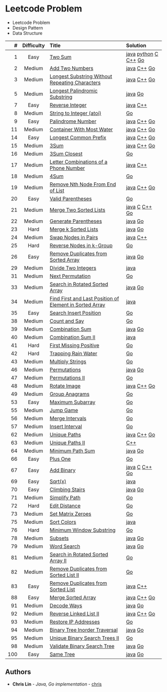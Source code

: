 # Leetcode Problem

* Leetcode Problem
* Design Pattern
* Data Structure

|    # | Difficulty | Title                                                                                                                                             | Solution                                                                                                                                                                                                                                                                                                                                                                                                                                                                    |
| ---: | :--------: | :------------------------------------------------------------------------------------------------------------------------------------------------ | :-------------------------------------------------------------------------------------------------------------------------------------------------------------------------------------------------------------------------------------------------------------------------------------------------------------------------------------------------------------------------------------------------------------------------------------------------------------------------- |
|    1 |    Easy    | [Two Sum](https://leetcode.com/problems/two-sum/)                                                                                                 | [java](https://github.com/dodoggyy/leetcode-practice/blob/master/src/com/easy/TwoSum_1.java)      [python](https://github.com/dodoggyy/leetcode-practice/blob/master/Py_src/)        [C](https://github.com/dodoggyy/leetcode-practice/blob/master/C_src/)      [C++](https://github.com/dodoggyy/leetcode-practice/blob/master/Cpp_src/easy/two_sum_1.cc)      [Go](https://github.com/dodoggyy/leetcode-practice/blob/master/Golang_src/easy/twoSum_1.go)                 |
|    2 |   Medium   | [Add Two Numbers](https://leetcode.com/problems/add-two-numbers/)                                                                                 | [java](https://github.com/dodoggyy/leetcode-practice/blob/master/src/com/medium/AddTwoNumbers_2.java)      [C++](https://github.com/dodoggyy/leetcode-practice/blob/master/Cpp_src/medium/add_two_numbers_2.cc)      [Go](https://github.com/dodoggyy/leetcode-practice/blob/master/Golang_src/medium/addTwoNumbers_2.go)                                                                                                                                                   |
|    3 |   Medium   | [Longest Substring Without Repeating Characters](https://leetcode.com/problems/longest-substring-without-repeating-characters/)                   | [java](https://github.com/dodoggyy/leetcode-practice/blob/master/src/com/medium/LongestSubstringWithoutRepeatingCharacters_3.java)      [C++](https://github.com/dodoggyy/leetcode-practice/blob/master/Cpp_src/medium/longest_substring_without_repeating_characters_3.cc)      [Go](https://github.com/dodoggyy/leetcode-practice/blob/master/Golang_src/medium/longestSubstringWithoutRepeatingCharacters_3.go)                                                          |
|    5 |   Medium   | [Longest Palindromic Substring](https://leetcode.com/problems/longest-palindromic-substring/)                                                     | [java](https://github.com/dodoggyy/leetcode-practice/blob/master/src/com/medium/LongestPalindromicSubstring_5.java)      [Go](https://github.com/dodoggyy/leetcode-practice/blob/master/Golang_src/medium/longestPalindromicSubstring_5.go)                                                                                                                                                                                                                                 |
|    7 |    Easy    | [Reverse Integer](https://leetcode.com/problems/reverse-integer/)                                                                                 | [java](https://github.com/dodoggyy/AlgorithmPractice/blob/master/src/com/practice/ReverseInteger.java)      [C++](https://github.com/dodoggyy/leetcode-practice/blob/master/Cpp_src/easy/reverse_integer_7.cc)                                                                                                                                                                                                                                                              |
|    8 |   Medium   | [String to Integer (atoi)](https://leetcode.com/problems/string-to-integer-atoi/)                                                                 | [Go](https://github.com/dodoggyy/leetcode-practice/blob/master/Golang_src/medium/stringToInteger_8.go)                                                                                                                                                                                                                                                                                                                                                                      |
|    9 |    Easy    | [Palindrome Number](https://leetcode.com/problems/palindrome-number/)                                                                             | [java](https://github.com/dodoggyy/leetcode-practice/blob/master/src/com/easy/PalindromeNumber_9.java)      [C++](https://github.com/dodoggyy/leetcode-practice/blob/master/Cpp_src/easy/palindrome_number_9.cc)      [Go](https://github.com/dodoggyy/leetcode-practice/blob/master/Golang_src/easy/palindromeNumber_9.go)                                                                                                                                                 |
|   11 |   Medium   | [Container With Most Water](https://leetcode.com/problems/container-with-most-water/)                                                             | [java](https://github.com/dodoggyy/leetcode-practice/blob/master/src/com/medium/ContainerWithMostWater_11.java)      [C++](https://github.com/dodoggyy/leetcode-practice/blob/master/Cpp_src/medium/container_with_most_water_11.cc)      [Go](https://github.com/dodoggyy/leetcode-practice/blob/master/Golang_src/medium/containerWithMostWater_11.go)                                                                                                                    |
|   14 |    Easy    | [Longest Common Prefix](https://leetcode.com/problems/two-sum/)                                                                                   | [java](https://github.com/dodoggyy/leetcode-practice/blob/master/src/com/easy/LongestCommonPrefix_14.java)      [C++](https://github.com/dodoggyy/leetcode-practice/blob/master/Cpp_src/easy/longest_common_prefix_14.cc)      [Go](https://github.com/dodoggyy/leetcode-practice/blob/master/Golang_src/easy/longestCommonPrefix_14.go)                                                                                                                                                                                                                                                   |  |
|   15 |   Medium   | [3Sum ](https://leetcode.com/problems/3sum/)                                                                                                      | [java](https://github.com/dodoggyy/leetcode-practice/blob/master/src/com/medium/ThreeSum_15.java)      [C++](https://github.com/dodoggyy/leetcode-practice/blob/master/Cpp_src/medium/3_sum.cc)      [Go](https://github.com/dodoggyy/leetcode-practice/blob/master/Golang_src/medium/3Sum_15.go)                                                                                                                                                                           |
|   16 |   Medium   | [3Sum Closest](https://leetcode.com/problems/3sum-closest/)                                                                                       | [Go](https://github.com/dodoggyy/leetcode-practice/blob/master/Golang_src/medium/3SumClosest_16.go)                                                                                                                                                                                                                                                                                                                                                                         |
|   17 |   Medium   | [Letter Combinations of a Phone Number](https://leetcode.com/problems/letter-combinations-of-a-phone-number/)                                     | [java](https://github.com/dodoggyy/leetcode-practice/blob/master/src/com/medium/LetterCombinationsOfAPhoneNumber_17.java)      [C++](https://github.com/dodoggyy/leetcode-practice/blob/master/Cpp_src/medium/letter_combinations_of_a_phone_number_17.cc)                                                                                                                                                                                                                  |
|   18 |   Medium   | [4Sum ](https://leetcode.com/problems/4sum/)                                                                                                      | [Go](https://github.com/dodoggyy/leetcode-practice/blob/master/Golang_src/medium/4Sum_18.go)                                                                                                                                                                                                                                                                                                                                                                                |
|   19 |   Medium   | [Remove Nth Node From End of List](https://leetcode.com/problems/remove-nth-node-from-end-of-list/)                                               | [java](https://github.com/dodoggyy/leetcode-practice/blob/master/src/com/medium/RemoveNthNodeFromEndofList_19.java)      [C++](https://github.com/dodoggyy/leetcode-practice/blob/master/Cpp_src/medium/remove_nth_node_from_end_of_list_19.cc)      [Go](https://github.com/dodoggyy/leetcode-practice/blob/master/Golang_src/medium/removeNthNodeFromEndOfList_19.go)                                                                                                     |
|   20 |    Easy    | [Valid Parentheses](https://leetcode.com/problems/valid-parentheses/)                                                                             | [Go](https://github.com/dodoggyy/leetcode-practice/blob/master/Golang_src/easy/validParentheses_20.go)                                                                                                                                                                                                                                                                                                                                                                      |
|   21 |   Medium   | [Merge Two Sorted Lists](https://leetcode.com/problems/merge-two-sorted-lists/)                                                                   | [java](https://github.com/dodoggyy/leetcode-practice/blob/master/src/com/easy/MergeTwoSortedLists_21.java)      [C](https://github.com/dodoggyy/leetcode-practice/blob/master/C_src/Easy/21_Merge_Two_Sorted_Lists/MergeTwoSortedLists_21.c)      [C++](https://github.com/dodoggyy/leetcode-practice/blob/master/Cpp_src/easy/merge_two_sorted_lists_21.cc)      [Go](https://github.com/dodoggyy/leetcode-practice/blob/master/Golang_src/easy/mergeTwoSortedLists_21.go) |
|   22 |   Medium   | [Generate Parentheses](https://leetcode.com/problems/generate-parentheses/)                                                                       | [java](https://github.com/dodoggyy/leetcode-practice/blob/master/src/com/medium/GenerateParentheses_22.java)      [Go](https://github.com/dodoggyy/leetcode-practice/blob/master/Golang_src/medium/generateParentheses_22.go)                                                                                                                                                                                                                                               |
|   23 |    Hard    | [Merge k Sorted Lists](https://leetcode.com/problems/merge-k-sorted-lists/)                                                                       | [java](https://github.com/dodoggyy/leetcode-practice/blob/master/src/com/hard/MergeKSortedLists_23.java)      [Go](https://github.com/dodoggyy/leetcode-practice/blob/master/Golang_src/hard/mergeKSortedLists_23.go)                                                                                                                                                                                                                                                       |
|   24 |   Medium   | [Swap Nodes in Pairs](https://leetcode.com/problems/swap-nodes-in-pairs/)                                                                         | [java](https://github.com/dodoggyy/leetcode-practice/blob/master/src/com/medium/SwapNodesinPairs_24.java)      [C++](https://github.com/dodoggyy/leetcode-practice/blob/master/Cpp_src/medium/swap_nodes_in_pairs_24.cc)                                                                                                                                                                                                                                                    |
|   25 |   Hard   | [Reverse Nodes in k-Group](https://leetcode.com/problems/reverse-nodes-in-k-group/)                                                                         | [Go](https://github.com/dodoggyy/leetcode-practice/blob/master/Golang_src/hard/reverseNodesInKGroup_25.go)  
|   26 |    Easy    | [Remove Duplicates from Sorted Array](https://leetcode.com/problems/remove-duplicates-from-sorted-array/)                                         | [java](https://github.com/dodoggyy/leetcode-practice/blob/master/src/com/easy/RemoveDuplicatesFromSortedArray_26.java)      [Go](https://github.com/dodoggyy/leetcode-practice/blob/master/Golang_src/easy/removeDuplicatesFromSortedArray_26.go)                                                                                                                                                                                                                           |
|   29 |   Medium   | [Divide Two Integers](https://leetcode.com/problems/divide-two-integers/)                                                                         | [java](https://github.com/dodoggyy/leetcode-practice/blob/master/src/com/medium/DivideTwoIntegers_29.java)                                                                                                                                                                                                                                                                                                                                                                  |
|   31 |   Medium   | [Next Permutation](https://leetcode.com/problems/next-permutation/)                                                   | [Go](https://github.com/dodoggyy/leetcode-practice/blob/master/Golang_src/medium/nextPermutation_31.go)   
|   33 |   Medium   | [Search in Rotated Sorted Array](https://leetcode.com/problems/search-in-rotated-sorted-array/)                                                   | [java](https://github.com/dodoggyy/leetcode-practice/blob/master/src/com/medium/SearchInRotatedSortedArray_33.java)      [Go](https://github.com/dodoggyy/leetcode-practice/blob/master/Golang_src/medium/searchInRotatedSortedArray_33.go)                                                                                                                                                                                                                                 |
|   34 |   Medium   | [Find First and Last Position of Element in Sorted Array](https://leetcode.com/problems/find-first-and-last-position-of-element-in-sorted-array/) | [java](https://github.com/dodoggyy/leetcode-practice/blob/master/src/com/medium/FindFirstAndLastPositionOfElementInSortedArray_34.java)                                                                                                                                                                                                                                                                                                                                     |
|   35 |    Easy    | [Search Insert Position](https://leetcode.com/problems/search-insert-position/)                                                                   | [Go](https://github.com/dodoggyy/leetcode-practice/blob/master/Golang_src/easy/addBsearchInsertPosition_35.go)                                                                                                                                                                                                                                                                                                                                                              |
|   38 |   Medium   | [Count and Say](https://leetcode.com/problems/count-and-say/)                                                                                     | [Go](https://github.com/dodoggyy/leetcode-practice/blob/master/Golang_src/medium/combinationSum_39.go)                                                                                                                                                                                                                                                                                                                                                                      |
|   39 |   Medium   | [Combination Sum](https://leetcode.com/problems/combination-sum/)                                                                                 | [java](https://github.com/dodoggyy/leetcode-practice/blob/master/src/com/medium/CombinationSum_39.java)      [Go](https://github.com/dodoggyy/leetcode-practice/blob/master/Golang_src/medium/combinationSum_39.go)                                                                                                                                                                                                                                                         |  |
|   40 |   Medium   | [Combination Sum II](https://leetcode.com/problems/combination-sum-ii/)                                                                           | [java](https://github.com/dodoggyy/leetcode-practice/blob/master/src/com/medium/CombinationSumII_40.java)                                                                                                                                                                                                                                                                                                                                                                   |
|   41 |    Hard    | [First Missing Positive](https://leetcode.com/problems/first-missing-positive/)                                                                   | [Go](https://github.com/dodoggyy/leetcode-practice/blob/master/Golang_src/hard/firstMissingPositive_41.go)                                                                                                                                                                                                                                                                                                                                                                  |
|   42 |    Hard    | [Trapping Rain Water](https://leetcode.com/problems/trapping-rain-water/)                                                                   | [Go](https://github.com/dodoggyy/leetcode-practice/blob/master/Golang_src/hard/trappingRainWater_42.go)                                                                                             
|   43 |   Medium   | [Multiply Strings](https://leetcode.com/problems/multiply-strings/)                                                                               | [Go](https://github.com/dodoggyy/leetcode-practice/blob/master/Golang_src/medium/multiplyStrings_43.go)                                                                                                                                                                                                                                                                                                                                                                     |
|   46 |   Medium   | [Permutations ](https://leetcode.com/problems/permutations/)                                                                                      | [java](https://github.com/dodoggyy/leetcode-practice/blob/master/src/com/medium/Permutations_46.java)      [Go](https://github.com/dodoggyy/leetcode-practice/blob/master/Golang_src/medium/permutation_46.go)                                                                                                                                                                                                                                                              |
|   47 |   Medium   | [Permutations II](https://leetcode.com/problems/permutations-ii/)                                                                                 | [Go](https://github.com/dodoggyy/leetcode-practice/blob/master/Golang_src/medium/permutationsII_47.go)                                                                                                                                                                                                                                                                                                                                                                      |
|   48 |   Medium   | [Rotate Image](https://leetcode.com/problems/rotate-image//)                                                                                      | [java](https://github.com/dodoggyy/leetcode-practice/blob/master/src/com/medium/RotateImage_48.java)      [C++](https://github.com/dodoggyy/leetcode-practice/blob/master/Cpp_src/medium/rotate_image_48.cc)      [Go](https://github.com/dodoggyy/leetcode-practice/blob/master/Golang_src/medium/rotateImage_48.go)                                                                                                                                                       |
|   49 |   Medium   | [Group Anagrams](https://leetcode.com/problems/group-anagrams/)                                                                                   | [Go](https://github.com/dodoggyy/leetcode-practice/blob/master/Golang_src/medium/groupAnagrams_49.go)                                                                                                                                                                                                                                                                                                                                                                       |
|   53 |    Easy    | [Maximum Subarray](https://leetcode.com/problems/maximum-subarray/)                                                                               | [Go](https://github.com/dodoggyy/leetcode-practice/blob/master/Golang_src/easy/maximumSubarray_53.go)                                                                                                                                                                                                                                                                                                                                                                       |
|   55 |   Medium   | [Jump Game](https://leetcode.com/problems/jump-game/)                                                                                             | [Go](https://github.com/dodoggyy/leetcode-practice/blob/master/Golang_src/medium/mergeIntervals_56.go)                                                                                                                                                                                                                                                                                                                                                                      |
|   56 |   Medium   | [Merge Intervals](https://leetcode.com/problems/merge-intervals/)                                                                                 | [Go](https://github.com/dodoggyy/leetcode-practice/blob/master/Golang_src/medium/mergeIntervals_56.go)                                                                                                                                                                                                                                                                                                                                                                      |
|   57 |   Medium   | [Insert Interval](https://leetcode.com/problems/insert-interval/)                                                                                 | [Go](https://github.com/dodoggyy/leetcode-practice/blob/master/Golang_src/medium/insertInterval_57.go)                                                                                                                                                                                                                                                                                                                                                                      |
|   62 |   Medium   | [Unique Paths](https://leetcode.com/problems/unique-paths/)                                                                                       | [java](https://github.com/dodoggyy/leetcode-practice/blob/master/src/com/medium/UniquePaths_62.java)      [C++](https://github.com/dodoggyy/leetcode-practice/blob/master/Cpp_src/medium/unique_paths_62.cc)      [Go](https://github.com/dodoggyy/leetcode-practice/blob/master/Golang_src/medium/uniquePaths_62.go)                                                                                                                                                       |
|   63 |   Medium   | [Unique Paths II](https://leetcode.com/problems/unique-paths-ii/)                                                                                 | [C++](https://github.com/dodoggyy/leetcode-practice/blob/master/Cpp_src/medium/unique_paths_II_63.cc)                                                                                                                                                                                                                                                                                                                                                                       |
|   64 |   Medium   | [Minimum Path Sum](https://leetcode.com/problems/minimum-path-sum/)                                                                               | [java](https://github.com/dodoggyy/leetcode-practice/blob/master/src/com/medium/MinimumPathSum_64.java)      [Go](https://github.com/dodoggyy/leetcode-practice/blob/master/Golang_src/medium/minimumPathSum_64.go)                                                                                                                                                                                                                                                         |
|   66 |    Easy    | [Plus One](https://leetcode.com/problems/plus-one/)                                                                                               | [Go](https://github.com/dodoggyy/leetcode-practice/blob/master/Golang_src/easy/plusOne_66.go)                                                                                                                                                                                                                                                                                                                                                                               |
|   67 |    Easy    | [Add Binary](https://leetcode.com/problems/add-binary/)                                                                                           | [java](https://github.com/dodoggyy/leetcode-practice/blob/master/src/com/easy/AddBinary_67.java)      [C](https://github.com/dodoggyy/leetcode-practice/blob/master/C_src/Easy/67_Add_Binary/AddBinary_67.c)      [C++](https://github.com/dodoggyy/leetcode-practice/blob/master/Cpp_src/easy/add_binary_67.cc)      [Go](https://github.com/dodoggyy/leetcode-practice/blob/master/Golang_src/easy/addBinary_67.go)                                                       |
|   69 |    Easy    | [Sqrt(x)](https://leetcode.com/problems/sqrtx/)                                                                                                   | [java](https://github.com/dodoggyy/leetcode-practice/blob/master/src/com/easy/Sqrtx_69.java)                                                                                                                                                                                                                                                                                                                                                                                |
|   70 |    Easy    | [Climbing Stairs](https://leetcode.com/problems/climbing-stairs/)                                                                                 | [java](https://github.com/dodoggyy/leetcode-practice/blob/master/src/com/easy/ClimbingStairs_70.java)      [Go](https://github.com/dodoggyy/leetcode-practice/blob/master/Golang_src/easy/climbingStairs_70.go)     
|   71 |   Medium   | [Simplify Path](https://leetcode.com/problems/simplify-path/)                                                                            | [Go](https://github.com/dodoggyy/leetcode-practice/blob/master/Golang_src/medium/simplifyPath_71.go)                                                                                                                                                                                                                                                           |
|   72 |   Hard   | [Edit Distance](https://leetcode.com/problems/edit-distance/)                                                                             | [Go](https://github.com/dodoggyy/leetcode-practice/blob/master/Golang_src/hard/editDistance_72.go)     
|   73 |   Medium   | [Set Matrix Zeroes](https://leetcode.com/problems/set-matrix-zeroes/)                                                                             | [Go](https://github.com/dodoggyy/leetcode-practice/blob/master/Golang_src/medium/setMatrixZeroes_73.go)                                                                                                                                                                                                                                                                                                                                                                   |
|   75 |   Medium   | [Sort Colors](https://leetcode.com/problems/sort-colors/)                                                                                         | [java](https://github.com/dodoggyy/leetcode-practice/blob/master/src/com/medium/SortColors_75.java)         |
|   76 |   Hard   | [Minimum Window Substring](https://leetcode.com/problems/minimum-window-substring/)                                                                                         | [Go](https://github.com/dodoggyy/leetcode-practice/blob/master/Golang_src/hard/minimumWindowSubstring_76.go)                                                                                                                                                                                                                                                                                                                                                                      |
|   78 |   Medium   | [Subsets ](https://leetcode.com/problems/subsets/)                                                                                                | [java](https://github.com/dodoggyy/leetcode-practice/blob/master/src/com/medium/Subsets_78.java)      [Go](https://github.com/dodoggyy/leetcode-practice/blob/master/Golang_src/medium/subsets_78.go)                                                                                                                                                                                                                                                                       |
|   79 |   Medium   | [Word Search](https://leetcode.com/problems/word-search/)                                                                                         | [java](https://github.com/dodoggyy/leetcode-practice/blob/master/src/com/medium/WordSearch_79.java)      [Go](https://github.com/dodoggyy/leetcode-practice/blob/master/Golang_src/medium/wordSearch_79.go)                                                                                                                                                                                                                                                                 |
|   81 |   Medium   | [Search in Rotated Sorted Array II](https://leetcode.com/problems/search-in-rotated-sorted-array-ii/)                                             | [Go](https://github.com/dodoggyy/leetcode-practice/blob/master/Golang_src/medium/searchInRotatedSortedArrayII_81.go)       
|   82 |   Medium   | [Remove Duplicates from Sorted List II](https://leetcode.com/problems/remove-duplicates-from-sorted-list-ii/)                                             | [Go](https://github.com/dodoggyy/leetcode-practice/blob/master/Golang_src/medium/removeDuplicatesFromSortedListII_82.go)                                                                                                                                                                                                                                                                                                                                                     |
|   83 |    Easy    | [Remove Duplicates from Sorted List](https://leetcode.com/problems/remove-duplicates-from-sorted-list/)                                           | [java](https://github.com/dodoggyy/leetcode-practice/blob/master/src/com/easy/RemoveDuplicatesfromSortedList_83.java)      [C++](https://github.com/dodoggyy/leetcode-practice/blob/master/Cpp_src/easy/remove_duplicates_from_sorted_list_83.cc)                                                                                                                                                                                                                           |
|   88 |    Easy    | [Merge Sorted Array](https://leetcode.com/problems/merge-sorted-array/)                                                                           | [java](https://github.com/dodoggyy/leetcode-practice/blob/master/src/com/easy/MergeSortedArray_88.java)      [C++](https://github.com/dodoggyy/leetcode-practice/blob/master/Cpp_src/easy/merge_sorted_array_88.cc)     [Go](https://github.com/dodoggyy/leetcode-practice/blob/master/Golang_src/easy/mergeSortedArray_88.go)                                                                                                                                              |
|   91 |   Medium   | [Decode Ways](https://leetcode.com/problems/decode-ways/)                                                                                         | [java](https://github.com/dodoggyy/leetcode-practice/blob/master/src/com/medium/DecodeWays_91.java)     [Go](https://github.com/dodoggyy/leetcode-practice/blob/master/Golang_src/medium/decodeWays_91.go)                                                                                                                                                                                                                                                                  |
|   92 |   Medium   | [Reverse Linked List II](https://leetcode.com/problems/reverse-linked-list-ii/)                                                                   | [java](https://github.com/dodoggyy/leetcode-practice/blob/master/src/com/medium/ReverseLinkedListII_92.java)      [C++](https://github.com/dodoggyy/leetcode-practice/blob/master/Cpp_src/medium/reverse_linked_list_II_92.cc)     [Go](https://github.com/dodoggyy/leetcode-practice/blob/master/Golang_src/medium/reverseLinkedListII_92.go)                                                                                                                              |
|   93 |   Medium   | [Restore IP Addresses](https://leetcode.com/problems/restore-ip-addresses/)                                                     | [Go](https://github.com/dodoggyy/leetcode-practice/blob/master/Golang_src/medium/restoreIPAddresses_93.go)                                                                                                                                                                                                                                 |
|   94 |   Medium   | [Binary Tree Inorder Traversal](https://leetcode.com/problems/binary-tree-inorder-traversal/)                                                     | [java](https://github.com/dodoggyy/leetcode-practice/blob/master/src/com/medium/BinaryTreeInorderTraversal_94.java)      [Go](https://github.com/dodoggyy/leetcode-practice/blob/master/Golang_src/medium/binaryTreeInorderTraversal_94.go)  
|   95 |   Medium   | [Unique Binary Search Trees II](https://leetcode.com/problems/unique-binary-search-trees-ii/description/)                                         | [Go](https://github.com/dodoggyy/leetcode-practice/blob/master/Golang_src/medium/uniqueBinarySearchTreesII_95.go)                                                                                                                                                                                                                                                                                                                                                           |
|   98 |   Medium   | [Validate Binary Search Tree](https://leetcode.com/problems/validate-binary-search-tree/)                                                         | [java](https://github.com/dodoggyy/leetcode-practice/blob/master/src/com/medium/ValidateBinarySearchTree_98.java)     [Go](https://github.com/dodoggyy/leetcode-practice/blob/master/Golang_src/medium/validateBinarySearchTree_98.go)                                                                                                                                                                                                                                      |
|  100 |    Easy    | [Same Tree](https://leetcode.com/problems/same-tree/)                                                                                             | [java](https://github.com/dodoggyy/leetcode-practice/blob/master/src/com/easy/SameTree_100.java)      [Go](https://github.com/dodoggyy/leetcode-practice/blob/master/Golang_src/easy/sameTree_100.go)                                                                                                                                                                                                                                                                       |


## Authors

* **Chris Lin** - *Java, Go implementation* - [chris](https://www.linkedin.com/in/quanliang-lin-5009ba139/)
